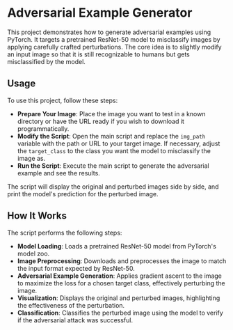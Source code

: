 # Adversarial Example Generator

This project demonstrates how to generate adversarial examples using PyTorch. It targets a pretrained ResNet-50 model to misclassify images by applying carefully crafted perturbations. The core idea is to slightly modify an input image so that it is still recognizable to humans but gets misclassified by the model.

## Usage

To use this project, follow these steps:

- **Prepare Your Image**: Place the image you want to test in a known directory or have the URL ready if you wish to download it programmatically.
- **Modify the Script**: Open the main script and replace the `img_path` variable with the path or URL to your target image. If necessary, adjust the `target_class` to the class you want the model to misclassify the image as.
- **Run the Script**: Execute the main script to generate the adversarial example and see the results.

The script will display the original and perturbed images side by side, and print the model's prediction for the perturbed image.

## How It Works

The script performs the following steps:

- **Model Loading**: Loads a pretrained ResNet-50 model from PyTorch's model zoo.
- **Image Preprocessing**: Downloads and preprocesses the image to match the input format expected by ResNet-50.
- **Adversarial Example Generation**: Applies gradient ascent to the image to maximize the loss for a chosen target class, effectively perturbing the image.
- **Visualization**: Displays the original and perturbed images, highlighting the effectiveness of the perturbation.
- **Classification**: Classifies the perturbed image using the model to verify if the adversarial attack was successful.
